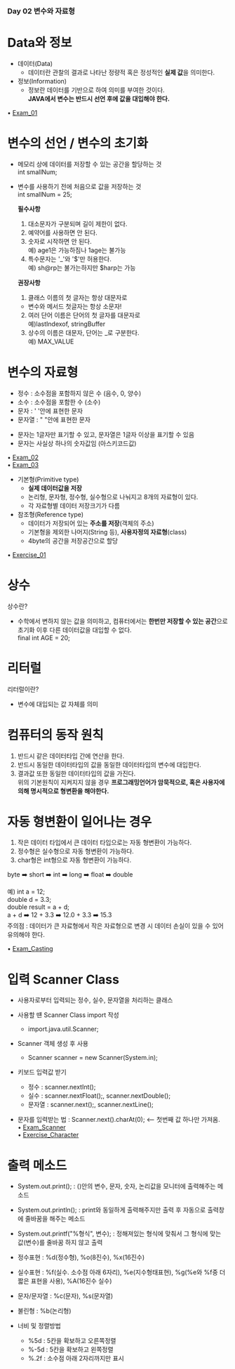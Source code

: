 ### Day 02 변수와 자료형  

# Data와 정보  
  - 데이터(Data)  
    - 데이터란 관찰의 결과로 나타난 정량적 혹은 정성적인 **실제 값**을 의미한다.  
  - 정보(Information)  
    - 정보란 데이터를 기반으로 하여 의미를 부여한 것이다.  
  **JAVA에서 변수는 반드시 선언 후에 값을 대입해야 한다.**  
  
• [Exam_01](https://github.com/icici0093/KH_Study/blob/main/code/Exam_01.java)  
 
# 변수의 선언 / 변수의 초기화  
  - 메모리 상에 데이터를 저장할 수 있는 공간을 할당하는 것  
    int smallNum;  
  - 변수를 사용하기 전에 처음으로 값을 저장하는 것  
    int smallNum = 25;  
    
    **필수사항**  
    1. 대소문자가 구분되며 길이 제한이 없다.  
    2. 예약어를 사용하면 안 된다.  
    3. 숫자로 시작하면 안 된다.  
      예) age1은 가능하짐나 1age는 불가능  
    4. 특수문자는 '_'와 '$'만 허용한다.  
      예) sh@rp는 불가는하지만 $harp는 가능  
    
    **권장사항**  
    1. 클래스 이름의 첫 글자는 항상 대문자로  
      - 변수와 메서드 첫글자는 항상 소문자!  
    2. 여러 단어 이름은 단어의 첫 글자를 대문자로  
      예)lastIndexof, stringBuffer  
    3. 상수의 이름은 대문자, 단어는 _로 구분한다.  
      예) MAX_VALUE  
      
# 변수의 자료형  
  - 정수 : 소수점을 포함하지 않은 수 (음수, 0, 양수)  
  - 소수 : 소수점을 포함한 수 (소수)  
  - 문자 : ' '안에 표현한 문자  
  - 문자열 : " "안에 표현한 문자  
  * 문자는 1글자만 표기할 수 있고, 문자열은 1글자 이상을 표기할 수 있음  
  * 문자는 사실상 하나의 숫자값임 (아스키코드값)  
  
• [Exam_02](https://github.com/icici0093/KH_Study/blob/main/code/Exam_02.java)  
• [Exam_03](https://github.com/icici0093/KH_Study/blob/main/code/Exam_03.java)  
  
  - 기본형(Primitive type)  
    - **실제 데이터값을 저장**  
    - 논리형, 문자형, 정수형, 실수형으로 나눠지고 8개의 자료형이 있다.  
    - 각 자료형별 데이터 저장크기가 다름  
  - 참조형(Reference type)  
    - 데이터가 저장되어 있는 **주소를 저장**(객체의 주소)  
    - 기본형을 제외한 나머지(String 등), **사용자정의 자료형**(class)  
    - 4byte의 공간을 저장공간으로 할당  
    
• [Exercise_01](https://github.com/icici0093/KH_Study/blob/main/code/Exercise_01.java)  

# 상수  
  상수란?  
  - 수학에서 변하지 않는 값을 의미하고, 컴퓨터에서는 **한번만 저장할 수 있는 공간**으로 초기화 이후 다른 데이터값을 대입할 수 없다.  
    final int AGE = 20;  
    
# 리터럴  
  리터럴이란?
   - 변수에 대입되는 값 자체를 의미  
   
# 컴퓨터의 동작 원칙  
  1. 반드시 같은 데이터타입 간에 연산을 한다.  
  2. 반드시 동일한 데이터타입의 값을 동일한 데이터타입의 변수에 대입한다.  
  3. 결과값 또한 동일한 데이터타입의 값을 가진다.  
    위의 기본원칙이 지켜지지 않을 경우 **프로그래밍언어가 암묵적으로, 혹은 사용자에 의해 명시적으로 형변환을 해야한다.**  
# 자동 형변환이 일어나는 경우  
  1. 작은 데이터 타입에서 큰 데이터 타입으로는 자동 형변환이 가능하다.  
  2. 정수형은 실수형으로 자동 형변환이 가능하다.  
  3. char형은 int형으로 자동 형변환이 가능하다.  

  byte ➡️ short ➡️ int ➡️ long ➡️ float ➡️ double  

  예) int a = 12;  
      double d = 3.3;  
      double result = a + d;  
      a + d ➡️ 12 + 3.3 ➡️ 12.0 + 3.3 ➡️ 15.3  
  주의점 : 데이터가 큰 자료형에서 작은 자료형으로 변경 시 데이터 손실이 있을 수 있어 유의해야 한다.  

• [Exam_Casting](https://github.com/icici0093/KH_Study/blob/main/code/Exam_Casting.java)  


# 입력 Scanner Class  
  - 사용자로부터 입력되는 정수, 실수, 문자열을 처리하는 클래스  
  - 사용할 떈 Scanner Class import 작성  
    - import.java.util.Scanner;  
  - Scanner 객체 생성 후 사용  
    - Scanner scanner = new Scanner(System.in);  
    
  - 키보드 입력값 받기  
    - 정수 : scanner.nextInt();  
    - 실수 : scanner.nextFloat();, scanner.nextDouble();  
    - 문자열 : scanner.next();, scanner.nextLine();  

  - 문자를 입력받는 법 : Scanner.next().charAt(0); <-- 첫번째 값 하나만 가져옴.  
• [Exam_Scanner](https://github.com/icici0093/KH_Study/blob/main/code/Exam_Scanner.java)  
• [Exercise_Character](https://github.com/icici0093/KH_Study/blob/main/code/Exercise_Character.java)  

# 출력 메소드  
  - System.out.print(); : ()안의 변수, 문자, 숫자, 논리값을 모니터에 출력해주는 메소드  
  - System.out.println(); : print와 동일하게 출력해주지만 출력 후 자동으로 출력창에 줄바꿈을 해주는 메소드  
  - System.out.printf("%형식", 변수); : 정해져있는 형식에 맞춰서 그 형식에 맞는 값(변수)를 줄바꿈 하지 않고 출력  

  - 정수표현 : %d(정수형), %o(8진수), %x(16진수)  
  - 실수표현 : %f(실수. 소수점 아래 6자리), %e(지수형태표현), %g(%e와 %f중 더 짧은 표현을 사용), %A(16진수 실수)  
  - 문자/문자열 : %c(문자), %s(문자열)  
  - 불린형 : %b(논리형)  
  
  - 너비 및 정렬방법  
    - %5d : 5칸을 확보하고 오른쪽정렬  
    - %-5d : 5칸을 확보하고 왼쪽정렬  
    - %.2f : 소수점 아래 2자리까지만 표시  

